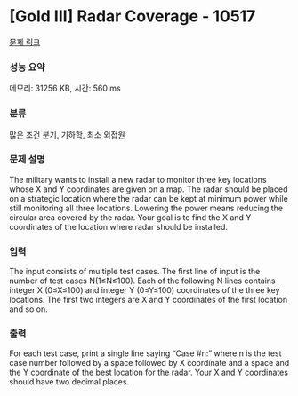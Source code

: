 # [Gold III] Radar Coverage - 10517 

[문제 링크](https://www.acmicpc.net/problem/10517) 

### 성능 요약

메모리: 31256 KB, 시간: 560 ms

### 분류

많은 조건 분기, 기하학, 최소 외접원

### 문제 설명

<p>The military wants to install a new radar to monitor three key locations whose X and Y coordinates are given on a map. The radar should be placed on a strategic location where the radar can be kept at minimum power while still monitoring all three locations. Lowering the power means reducing the circular area covered by the radar. Your goal is to find the X and Y coordinates of the location where radar should be installed.</p>

### 입력 

 <p>The input consists of multiple test cases. The first line of input is the number of test cases N(1≤N≤100). Each of the following N lines contains integer X (0≤X≤100) and integer Y (0≤Y≤100) coordinates of the three key locations. The first two integers are X and Y coordinates of the first location and so on.</p>

### 출력 

 <p>For each test case, print a single line saying “Case #n:” where n is the test case number followed by a space followed by X coordinate and a space and the Y coordinate of the best location for the radar. Your X and Y coordinates should have two decimal places.</p>

